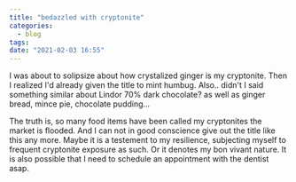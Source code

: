 ```yaml
---
title: "bedazzled with cryptonite"
categories:
  - blog
tags:
date: "2021-02-03 16:55"
---
```


I was about to solipsize about how crystalized ginger is my cryptonite. Then I realized  I'd already given the title to mint humbug. Also.. didn't I said something similar about Lindor 70% dark chocolate? as well as ginger bread, mince pie, chocolate pudding...

The truth is, so many food items have been called my cryptonites the market is flooded. And I can not in good conscience give out the title like this any more. Maybe it is a testement to my resilience, subjecting myself to frequent cryptonite exposure as such. Or it denotes my bon vivant nature. It is also possible that I need to schedule an appointment with the dentist asap. 
